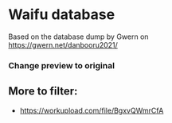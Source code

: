 # Waifu database

Based on the database dump by Gwern on https://gwern.net/danbooru2021/

### Change preview to original

## More to filter:

- https://workupload.com/file/BgxvQWmrCfA
